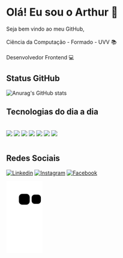 # Olá! Eu sou o Arthur 👋
Seja bem vindo ao meu GitHub,<br/><br/>
Ciência da Computação - Formado - UVV 📚<br/> <br/>
Desenvolvedor Frontend 💻 


## Status GitHub
![Anurag's GitHub stats](https://github-readme-stats.vercel.app/api?username=ThArthur&count_private=true&show_icons=true&theme=radical)

## Tecnologias do dia a dia

<div style="display: inline_block"><br/>
  <img align="center" src="https://img.shields.io/badge/HTML5-E34F26?style=for-the-badge&logo=html5&logoColor=white" />
  <img align="center" src="https://img.shields.io/badge/CSS3-1572B6?style=for-the-badge&logo=css3&logoColor=white" />
  <img align="center" src="https://img.shields.io/badge/JavaScript-F7DF1E?style=for-the-badge&logo=javascript&logoColor=black" />
  <img align="center" src="https://img.shields.io/badge/VUE.JS-000000?style=for-the-badge&logo=vuedotjs&logoColor=44E192" />
  <img align="center" src="https://img.shields.io/badge/Quasar-1976D2?style=for-the-badge&logo=quasar&logoColor=white" />
  <img align="center" src="https://img.shields.io/badge/React_Native-20232A?style=for-the-badge&logo=react&logoColor=61DAFB" />
  <img align="center" src="https://img.shields.io/badge/React-20232A?style=for-the-badge&logo=react&logoColor=61DAFB" />
</div>

<br/>

## Redes Sociais
[![Linkedin](https://img.shields.io/badge/LinkedIn-0077B5?style=for-the-badge&logo=linkedin&logoColor=white)](https://www.linkedin.com/in/arthur-rocha-soares-344a31170/)
[![Instagram](https://img.shields.io/badge/Instagram-E4405F?style=for-the-badge&logo=instagram&logoColor=white)](https://www.instagram.com/arthurroch_/)
[![Facebook](https://img.shields.io/badge/Facebook-1877F2?style=for-the-badge&logo=facebook&logoColor=white)](https://www.facebook.com/arthur.soares220)

![Snake animation](https://github.com/ThArthur/ThArthur/blob/output/github-contribution-grid-snake.svg)
